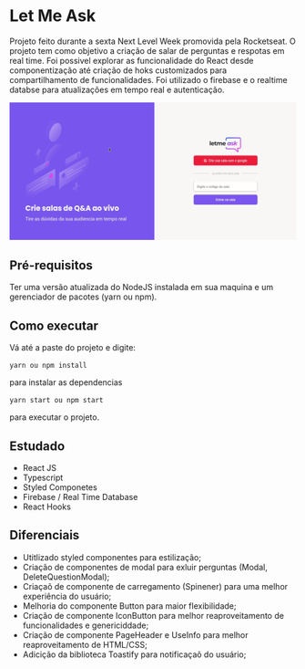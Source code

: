 # Let Me Ask

Projeto feito durante a sexta Next Level Week promovida pela Rocketseat. O projeto tem como objetivo a criação de salar de perguntas e respotas em real time. Foi possivel explorar as funcionalidade do React desde componentização até criação de hoks customizados para compartilhamento de funcionalidades. Foi utilizado o firebase e o realtime databse para atualizações em tempo real e autenticação.

<p align="center">
  <img src="/demo/let-me-ask.gif" />
</p>



## Pré-requisitos
Ter uma versão atualizada do NodeJS instalada em sua maquina e um gerenciador de pacotes (yarn ou npm).

## Como executar
Vá até a paste do projeto e digite:
```
yarn ou npm install
```
para instalar as dependencias
```
yarn start ou npm start
```
para executar o projeto.

## Estudado
* React JS
* Typescript
* Styled Componetes
* Firebase / Real Time Database
* React Hooks

## Diferenciais
* Utitlizado styled componentes para estilização;
* Criação de componentes de modal para exluir perguntas (Modal, DeleteQuestionModal);
* Criaçaõ de componente de carregamento (Spinener) para uma melhor experiência do usuário;
* Melhoria do componente Button para maior flexibilidade;
* Criação de componente IconButton para melhor reaproveitamento de funcionalidades e genericiddade;
* Criação de componente PageHeader e UseInfo para melhor reaproveitamento de HTML/CSS;
* Adicição da biblioteca Toastify para notificaçaõ do usuário;
